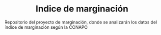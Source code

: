 <div align='center'>
  
  # Indice de marginación
  
</div>

Repositorio del proyecto de marginación, donde se analizarán los datos del índice de marginación según la CONAPO
